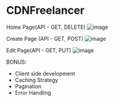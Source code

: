 # CDNFreelancer

Home Page(API - GET, DELETE)
![image](https://github.com/geeyong1115/CDNFreelancer/assets/53674303/93a95c6f-2f1c-47c8-b8cf-144395afd027)

Create Page (API - GET, POST)
![image](https://github.com/geeyong1115/CDNFreelancer/assets/53674303/e154478b-5dd0-4945-bb51-f24a6b2fba8a)

Edit Page(API - GET, PUT)
![image](https://github.com/geeyong1115/CDNFreelancer/assets/53674303/34a03131-3a4c-466a-a769-a8bf6b6d8883)

BONUS:
- Client side development
- Caching Strategy
- Pagination
- Error Handling
